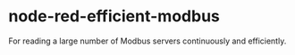 # node-red-efficient-modbus
For reading a large number of Modbus servers continuously and efficiently.

